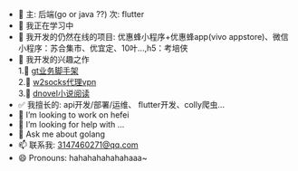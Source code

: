 - 💠 主: 后端(go or java ??) 次: flutter
- 🔭 我正在学习中
- 🌱 我开发的仍然在线的项目: 优惠蜂小程序+优惠蜂app(vivo appstore)、微信小程序：苏合集市、优宜定、10叶...,h5：考培侠
- 💮 我开发的兴趣之作  
  1.💙 [gt业务脚手架](https://github.com/dreamlu/gt)  
  2.💞 [w2socks代理vpn](https://github.com/dreamlu/w2socks)  
  3.💝 [dnovel小说阅读](https://github.com/dreamlu/dnovel-flutter)  
- ✅ 我擅长的: api开发/部署/运维、 flutter开发、colly爬虫...
- 👯 I’m looking to work on hefei
- 🤔 I’m looking for help with ...
- 💬 Ask me about golang
- 📫 联系我: 3147460271@qq.com
- 😄 Pronouns: hahahahahahahaaa~

<!--
**dreamlu/dreamlu** is a ✨ _special_ ✨ repository because its `README.md` (this file) appears on your GitHub profile.

Here are some ideas to get you started:

### Stats
<a href="#stats" align="center">
    <img align="center" alt="Ferdina Kusumah's Top Language" src="https://github-readme-stats.vercel.app/api?username=dreamlu" />
</a>
<a href="#stats" align="center">
    <img align="center" alt="Ferdina Kusumah's Top Language" src="https://github-readme-stats.vercel.app/api/top-langs/?username=dreamlu&hide=python" />
</a>
<br />
-->
